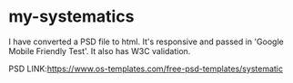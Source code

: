 # my-systematics
I have converted a PSD file to html. It's responsive and passed in  'Google Mobile Friendly Test'. It also has W3C validation. 




PSD LINK:https://www.os-templates.com/free-psd-templates/systematic
